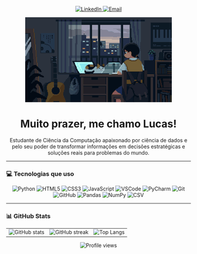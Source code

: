 <p align="center">
  <a href="https://www.linkedin.com/in/lucasqrz/" target="_blank">
    <img src="https://img.shields.io/badge/LinkedIn-0077B5?style=flat&logo=linkedin&logoColor=white" alt="LinkedIn" />
  </a>
  <a href="mailto:lucasqrz1@hotmail.com">
    <img src="https://img.shields.io/badge/Email-D14836?style=flat&logo=gmail&logoColor=white" alt="Email" />
  </a>
</p>

<p align="center">
  <img src="banner.gif" alt="Banner animado" />
</p>

<h1 align="center">Muito prazer, me chamo Lucas!</h1>

<p align="center">
  Estudante de Ciência da Computação apaixonado por ciência de dados e pelo seu poder de transformar informações em decisões estratégicas e soluções reais para problemas do mundo.
</p>

---

### 💻 Tecnologias que uso

<p align="center">
  <img src="https://img.shields.io/badge/Python-3776AB?style=flat&logo=python&logoColor=white" alt="Python" />
  <img src="https://img.shields.io/badge/HTML5-E34F26?style=flat&logo=html5&logoColor=white" alt="HTML5" />
  <img src="https://img.shields.io/badge/CSS3-1572B6?style=flat&logo=css3&logoColor=white" alt="CSS3" />
  <img src="https://img.shields.io/badge/JavaScript-F7DF1E?style=flat&logo=javascript&logoColor=black" alt="JavaScript" />
  <img src="https://img.shields.io/badge/VSCode-007ACC?style=flat&logo=visual-studio-code&logoColor=white" alt="VSCode" />
  <img src="https://img.shields.io/badge/PyCharm-000000?style=flat&logo=pycharm&logoColor=white" alt="PyCharm" />
  <img src="https://img.shields.io/badge/Git-F05032?style=flat&logo=git&logoColor=white" alt="Git" />
  <img src="https://img.shields.io/badge/GitHub-100000?style=flat&logo=github&logoColor=white" alt="GitHub" />
  <img src="https://img.shields.io/badge/Pandas-150458?style=flat&logo=pandas&logoColor=white" alt="Pandas" />
  <img src="https://img.shields.io/badge/NumPy-013243?style=flat&logo=numpy&logoColor=white" alt="NumPy" />
  <img src="https://img.shields.io/badge/CSV-003366?style=flat&logo=files&logoColor=white" alt="CSV" />
</p>

---

### 📊 GitHub Stats

<p align="center">
  <table>
    <tr>
      <td>
        <img src="https://github-readme-stats.vercel.app/api?username=lucasqrz1&show_icons=true&theme=tokyonight" alt="GitHub stats" />
      </td>
      <td>
        <img src="https://github-readme-streak-stats.herokuapp.com/?user=lucasqrz1&theme=tokyonight" alt="GitHub streak" />
      </td>
      <td>
        <img src="https://github-readme-stats.vercel.app/api/top-langs/?username=lucasqrz1&layout=compact&theme=tokyonight" alt="Top Langs" />
      </td>
    </tr>
  </table>
</p>

<p align="center">
  <img src="https://komarev.com/ghpvc/?username=lucasqrz1&style=flat-square&color=blue" alt="Profile views" />
</p>
